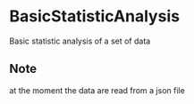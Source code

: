 # BasicStatisticAnalysis

Basic statistic analysis of a set of data

## Note

at the moment the data are read from a json file
